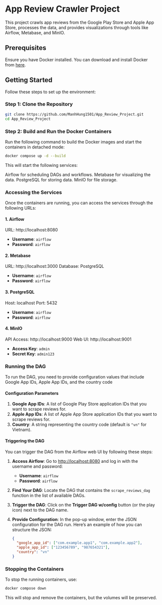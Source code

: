 # App Review Crawler Project

This project crawls app reviews from the Google Play Store and Apple App Store, processes the data, and provides visualizations through tools like Airflow, Metabase, and MinIO.

## Prerequisites

Ensure you have Docker installed. You can download and install Docker from [here](https://docs.docker.com/get-docker/).

## Getting Started

Follow these steps to set up the environment:

### Step 1: Clone the Repository

```bash
git clone https://github.com/ManhHung1501/App_Review_Project.git
cd App_Review_Project
```
### Step 2: Build and Run the Docker Containers

Run the following command to build the Docker images and start the containers in detached mode:

```bash
docker compose up -d --build
```
This will start the following services:

Airflow for scheduling DAGs and workflows.
Metabase for visualizing the data.
PostgreSQL for storing data.
MinIO for file storage.
### Accessing the Services
Once the containers are running, you can access the services through the following URLs:

#### 1. Airflow
URL: http://localhost:8080
   - **Username**: `airflow`
   - **Password**: `airflow`
#### 2. Metabase
URL: http://localhost:3000
Database: PostgreSQL
   - **Username**: `airflow`
   - **Password**: `airflow`
#### 3. PostgreSQL
Host: localhost
Port: 5432
   - **Username**: `airflow`
   - **Password**: `airflow`  
#### 4. MinIO
API Access: http://localhost:9000
Web UI: http://localhost:9001
- **Access Key**: `admin`
- **Secret Key**: `admin123`

### Running the DAG

To run the DAG, you need to provide configuration values that include Google App IDs, Apple App IDs, and the country code

#### Configuration Parameters

1. **Google App IDs**: A list of Google Play Store application IDs that you want to scrape reviews for.
2. **Apple App IDs**: A list of Apple App Store application IDs that you want to scrape reviews for.
3. **Country**: A string representing the country code (default is `"vn"` for Vietnam).

#### Triggering the DAG

You can trigger the DAG from the Airflow web UI by following these steps:

1. **Access Airflow**: Go to [http://localhost:8080](http://localhost:8080) and log in with the username and password:
   - **Username**: `airflow`
   - **Password**: `airflow`

2. **Find Your DAG**: Locate the DAG that contains the `scrape_reviews_dag` function in the list of available DAGs.

3. **Trigger the DAG**: Click on the **Trigger DAG w/config** button (or the play icon) next to the DAG name.

4. **Provide Configuration**: In the pop-up window, enter the JSON configuration for the DAG run. Here’s an example of how you can structure the JSON:
   ```json
   {
     "google_app_id": ["com.example.app1", "com.example.app2"],
     "apple_app_id": ["123456789", "987654321"],
     "country": "vn"
   }

### Stopping the Containers
To stop the running containers, use:

```bash
docker compose down
```
This will stop and remove the containers, but the volumes will be preserved.